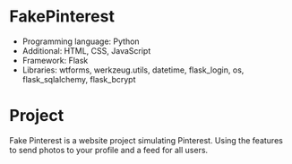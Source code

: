 # FakePinterest
- Programming language: Python
- Additional: HTML, CSS, JavaScript
- Framework: Flask
- Libraries: wtforms, werkzeug.utils, datetime, flask_login, os, flask_sqlalchemy, flask_bcrypt

# Project
Fake Pinterest is a website project simulating Pinterest. Using the features to send photos to your profile and a feed for all users.


